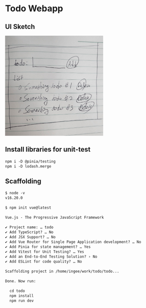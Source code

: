 # Todo Webapp

## UI Sketch
<img src="todo-sketch.jpg" alt="UI Sketch" width="320" />

## Install libraries for unit-test
```
npm i -D @pinia/testing
npm i -D lodash.merge
```

## Scaffolding
```
$ node -v
v16.20.0

$ npm init vue@latest

Vue.js - The Progressive JavaScript Framework

✔ Project name: … todo
✔ Add TypeScript? … No
✔ Add JSX Support? … No
✔ Add Vue Router for Single Page Application development? … No
✔ Add Pinia for state management? … Yes
✔ Add Vitest for Unit Testing? … Yes
✔ Add an End-to-End Testing Solution? › No
✔ Add ESLint for code quality? … No

Scaffolding project in /home/ingee/work/todo/todo...

Done. Now run:

  cd todo
  npm install
  npm run dev

```
